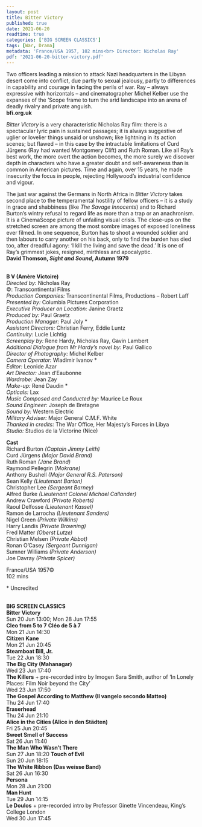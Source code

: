 ```yaml
---
layout: post
title: Bitter Victory
published: true
date: 2021-06-20
readtime: true
categories: ['BIG SCREEN CLASSICS']
tags: [War, Drama]
metadata: 'France/USA 1957, 102 mins<br> Director: Nicholas Ray'
pdf: '2021-06-20-bitter-victory.pdf'
---
```


Two officers leading a mission to attack Nazi headquarters in the Libyan desert come into conflict, due partly to sexual jealousy, partly to differences in capability and courage in facing the perils of war. Ray – always expressive with horizontals – and cinematographer Michel Kelber use the expanses of the ’Scope frame to turn the arid landscape into an arena of deadly rivalry and private anguish.<br>
**bfi.org.uk**

_Bitter Victory_ is a very characteristic Nicholas Ray film: there is a spectacular lyric pain in sustained passages; it is always suggestive of uglier or lovelier things unsaid or unshown; like lightning in its action scenes; but flawed – in this case by the intractable limitations of Curd Jürgens (Ray had wanted Montgomery Clift) and Ruth Roman. Like all Ray’s best work, the more overt the action becomes, the more surely we discover depth in characters who have a greater doubt and self-awareness than is common in American pictures. Time and again, over 15 years, he made insecurity the focus in people, rejecting Hollywood’s industrial confidence and vigour.

The just war against the Germans in North Africa in _Bitter Victory_ takes second place to the temperamental hostility of fellow officers – it is a study in grace and shabbiness (like _The Savage Innocents_) and to Richard Burton’s wintry refusal to regard life as more than a trap or an anachronism. It is a CinemaScope picture of unfailing visual crisis. The close-ups on the stretched screen are among the most sombre images of exposed loneliness ever filmed. In one sequence, Burton has to shoot a wounded soldier and then labours to carry another on his back, only to find the burden has died too, after dreadful agony: ‘I kill the living and save the dead.’ It is one of Ray’s grimmest jokes, resigned, mirthless and apocalyptic.<br>
**David Thomson, _Sight and Sound_, Autumn 1979**<br>
<br>

**B V (Amère Victoire)**<br>
_Directed by:_ Nicholas Ray<br>
©: Transcontinental Films<br>
_Production Companies:_ Transcontinental Films, Productions – Robert Laff<br>
_Presented by:_ Columbia Pictures Corporation<br>
_Executive Producer on Location:_ Janine Graetz<br>
_Produced by:_ Paul Graetz<br>
_Production Manager:_ Paul Joly *<br>
_Assistant Directors:_ Christian Ferry, Eddie Luntz<br>
_Continuity:_ Lucie Lichtig<br>
_Screenplay by:_ Rene Hardy, Nicholas Ray, Gavin Lambert<br>
_Additional Dialogue from Mr Hardy’s novel_ _by:_ Paul Gallico<br>
_Director of Photography:_ Michel Kelber<br>
_Camera Operator:_ Wladimir Ivanov *<br>
_Editor:_ Leonide Azar<br>
_Art Director:_ Jean d’Eaubonne<br>
_Wardrobe:_ Jean Zay<br>
_Make-up:_ René Daudin *<br>
_Opticals:_ Lax<br>
_Music Composed and Conducted by:_ Maurice Le Roux<br>
_Sound Engineer:_ Joseph de Bretagne<br>
_Sound by:_ Western Electric<br>
_Military Adviser:_ Major General C.M.F. White<br>
_Thanked in credits:_ The War Office, Her Majesty’s Forces in Libya<br>
_Studio:_ Studios de la Victorine (Nice)<br>

**Cast**<br>
Richard Burton _(Captain Jimmy Leith)_<br>
Curd Jürgens _(Major David Brand)_<br>
Ruth Roman _(Jane Brand)_<br>
Raymond Pellegrin _(Mokrane)_<br>
Anthony Bushell _(Major General R.S. Paterson)_<br>
Sean Kelly _(Lieutenant Barton)_<br>
Christopher Lee _(Sergeant Barney)_<br>
Alfred Burke _(Lieutenant Colonel Michael Callander)_<br>
Andrew Crawford _(Private Roberts)_<br>
Raoul Delfosse _(Lieutenant Kassel)_<br>
Ramon de Larrocha _(Lieutenant Sanders)_<br>
Nigel Green _(Private Wilkins)_<br>
Harry Landis _(Private Browning)_<br>
Fred Matter _(Oberst Lutze)_<br>
Christian Melsen _(Private Abbot)_<br>
Ronan O’Casey _(Sergeant Dunnigan)_<br>
Sumner Williams _(Private Anderson)_<br>
Joe Davray _(Private Spicer)_<br>

France/USA 1957©<br>
102 mins<br>

\* Uncredited<br>
<br>

**BIG SCREEN CLASSICS**<br>
**Bitter Victory**<br>
Sun 20 Jun 13:00; Mon 28 Jun 17:55<br>
**Cleo from 5 to 7** **Cléo de 5 à 7**<br>
Mon 21 Jun 14:30<br>
**Citizen Kane**<br>
Mon 21 Jun 20:45<br>
**Steamboat Bill, Jr.**<br>
Tue 22 Jun 18:30<br>
**The Big City (Mahanagar)**<br>
Wed 23 Jun 17:40<br>
**The Killers** + pre-recorded intro by Imogen Sara Smith, author of ‘In Lonely Places: Film Noir beyond the City’<br>
Wed 23 Jun 17:50<br>
**The Gospel According to Matthew (Il vangelo secondo Matteo)**<br> 
Thu 24 Jun 17:40<br>
**Eraserhead**<br>
Thu 24 Jun 21:10<br>
**Alice in the Cities (Alice in den Städten)**<br>Fri 25 Jun 20:45<br>**Sweet Smell of Success**<br>
Sat 26 Jun 11:40<br>**The Man Who Wasn’t There**<br>
Sun 27 Jun 18:20
**Touch of Evil**<br>
Sun 20 Jun 18:15<br>**The White Ribbon (Das weisse Band)**<br>Sat 26 Jun 16:30<br>**Persona**<br>
Mon 28 Jun 21:00<br>**Man Hunt**<br>
Tue 29 Jun 14:15<br>**Le Doulos** + pre-recorded intro by Professor Ginette Vincendeau, King’s College London<br>Wed 30 Jun 17:45<br>
<!--stackedit_data:
eyJoaXN0b3J5IjpbLTI3ODIzNzE3NF19
-->
